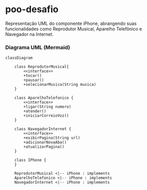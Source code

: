 # poo-desafio

Representação UML do componente iPhone, abrangendo suas funcionalidades como Reprodutor Musical, Aparelho Telefônico e Navegador na Internet.

### Diagrama UML (Mermaid)
```mermaid
classDiagram

    class ReprodutorMusical{
        <<interface>>
        +tocar()
        +pausar()
        +selecionarMusica(String musica)
    }

    class AparelhoTelefonico {
        <<interface>>
        +ligar(String numero)
        +atender()
        +iniciarCorreioVoz()
    }

    class NavegadorInternet {
        <<interface>>
        +exibirPagina(String url)
        +adicionarNovaAba()
        +atualizarPagina()
    }

    class IPhone {
    }

    ReprodutorMusical <|-- iPhone : implements 
    AparelhoTelefonico <|-- iPhone : implements 
    NavegadorInternet <|-- iPhone : implements 

```
